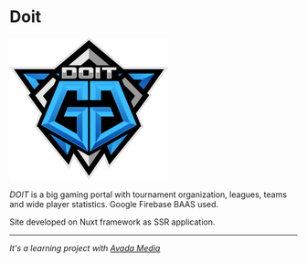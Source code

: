 # Doit

![doit logo](https://raw.githubusercontent.com/Yaltaphil/doit/main/assets/img/DOIT.png)



_DOIT_ is a big gaming portal with tournament organization, leagues, teams and
wide player statistics. Google Firebase BAAS used.

Site developed on Nuxt framework as SSR application.

---

_It's a learning project with [Avada Media](https://avada-media.ua/)_
